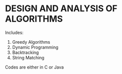 # DESIGN AND ANALYSIS OF ALGORITHMS
Includes:
1. Greedy Algorithms
2. Dynamic Programming
3. Backtracking
4. String Matching

Codes are either in C or Java
